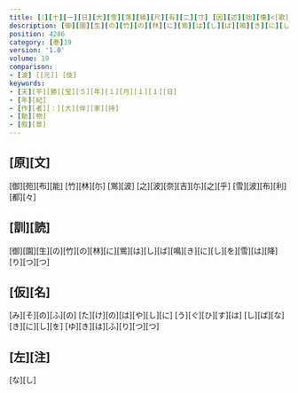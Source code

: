 ```yaml
---
title: [（][十][一][日][大][雪][落][積][尺][有][二][寸] [因][述][拙][懐]<[歌]>[三][首][）]
description: [御][園][生][の][竹][の][林][に][鴬][は][し][ば][鳴][き][に][し][を][雪][は][降][り][つ][つ]
position: 4286
category: [巻]19
version: '1.0'
volume: 19
comparison:
- [波] [[元]] [伎]
keywords:
- [天][平][勝][宝][５][年][１][月][１][１][日]
- [年][紀]
- [作][者][：][大][伴][家][持]
- [動][物]
- [叙][景]
---
```


## [原][文]

[御][苑][布][能] [竹][林][尓] [鴬][波] [之][波][奈][吉][尓][之][乎] [雪][波][布][利][都][々]

## [訓][読]

[御][園][生][の][竹][の][林][に][鴬][は][し][ば][鳴][き][に][し][を][雪][は][降][り][つ][つ]

## [仮][名]

[み][そ][の][ふ][の] [た][け][の][は][や][し][に] [う][ぐ][ひ][す][は] [し][ば][な][き][に][し][を] [ゆ][き][は][ふ][り][つ][つ]

## [左][注]

[な][し]
